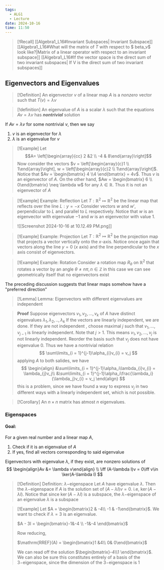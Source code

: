 ```yaml
---
tags:
  - ALG1
  - Lecture
date: 2024-10-16
time: 11:50
---
```

>[!Recall]
>[[Algebra1_L16#Invariant Subspaces| Invariant Subspace]]
>[[Algebra1_L16#What will the matrix of $T$ with respect to $ beta_v$ look like?|Matrix of a linear operator with respect to an invariant subspace]]
>[[Algebra1_L16#If the vector space is the direct sum of two invariant subspaces| If V is the direct sum of two invariant subspaces]]


## Eigenvectors and Eigenvalues

>[!Definition]
>An eigenvector $v$ of a linear map $A$ is a *nonzero* vector such that $T(v) = \lambda v$

>[!definition]
>An eigenvalue of $A$ is a scalar $\lambda$ such that the equations $Av = \lambda v$ has ***nontrivial*** solution

If $Av = \lambda v$ for some nontrivial $v$, then we say
1. $v$ is an eigenvector for $\lambda$
2. $\lambda$ is an eigenvalue for $v$

>[!Example]
>Let $$A= \left[\begin{array}{cc} 2 &2 \\ -4 & 8\end{array}\right]$$
>Now consider the vectors $v = \left[\begin{array}{c}1 \\ 1\end{array}\right], w = \left[\begin{array}{c}2 \\ 1\end{array}\right]$. 
>Notice that $Av = \begin{bmatrix} 4 \\4 \end{bmatrix} = 4v$. Thus $v$ is an eigenvector of $A$. 
>On the other hand, $Aw = \begin{bmatrix}  6 \\ 0\end{bmatrix} \neq \lambda w$ for any $\lambda \in \mathbb{R}$. Thus it is not an eigenvector of $A$

>[!Example] Example: Reflection
>Let $T:\mathbb{R}^2\mapsto\mathbb{R}^2$ be the linear map that reflects over the line $L :y = -x$
>Consider vectors $w$ and $w'$, perpendicular to $L$ and parallel to $L$ respectively. 
>Notice that $w$ is an eigenvector with eigenvalue $-1$ and $w$ is an eigenvector with value $1$.
>
>![[Screenshot 2024-10-16 at 10.12.49 PM.png]]

>[!Example] Example: Projection
>Let $T:\mathbb{R}^{2}\mapsto \mathbb{R}^2$ be the projection map that projects a vector vertically onto the $x$-axis. Notice once again that vectors along the line $y = 0$ ($x$ axis) and the line perpendicular to the $x$ axis consist of eigenvectors.

>[!Example] Example: Rotation
>Consider a rotation map $R_{\theta}$ on $\mathbb{R}^2$ that rotates a vector by an angle $\theta \neq n\pi, n\in \mathbb{Z}$ 
>in this case we can see geometrically itself that no eigenvectors exist

The preceding discussion suggests that linear maps somehow have a "preferred direction"

>[!Lemma] Lemma: Eigenvectors with different eigenvalues are independent

>**Proof**
>Suppose eigenvectors $v_1,v_2,...,v_k$ of $A$ have distinct eigenvalues $\lambda_1,\lambda_2,..,\lambda_k$
>If the vectors are linearly independent, we are done.
>If they are not independent , choose maximal $j$ such that $v_1,...,v_{j-1}$ is linearly independent. Note that $j > 1$. This means $v_1,v_2,...,v_j$ is not linearly independent. Reorder the basis such that $v_j$ does not have eigenvalue 0. Thus we have a nontrivial relation 
>$$
>\sum\limits_{i = 1}^{j-1}\alpha_{i}v_{i} = v_j
>$$
>applying $A$ to both salides, we have 
>$$
> \begin{align}
> &\sum\limits_{i = 1}^{j-1}\alpha_i\lambda_{i}v_{i} = \lambda_{j}v_j\\
> &\sum\limits_{i = 1}^{j-1}\alpha_i\frac{\lambda_i}{\lambda_j}v_{i} = v_j
> \end{align}
>$$
>this is a problem, since we have found a way to express $v_j$ in two different ways with a linearly independent set, which is not possible.

>[!Corollary]
>An $n\times n$ matrix has atmost $n$ eigenvalues.

### Eigenspaces
#### Goal: 
For a given real number and a linear map $A$, 
1. Check if it is an eigenvalue of $A$
2. If yes, find all vectors corresponding to said eigenvalue

Eigenvectors with eigenvalue $\lambda$, if they exist, are nonzero solutions of
$$
\begin{align}Av &= \lambda v\end{align} \\ \iff (A-\lambda I)v = 0\iff v\in \ker(A-\lambda I)
$$
>[!Definition] Definition: $\lambda-$eigenspace
>Let $A$ have eigenvalue $\lambda$. Then the $\lambda-$eigenspace if $A$ is the solution set of $(A-\lambda I)v = 0$. i.e, $\ker (A-\lambda I)$. Notice that since $\ker (A-\lambda I)$ is a subspace, the $\lambda-$eigenspace of an eigenvalue $\lambda$ is a subspace

>[!Example]
>Let $A = \begin{bmatrix}2 & -4\\ -1 & -1\end{bmatrix}$. We want to check if $\lambda = 3$ is an eigenvalue.
>
>$A - 3I = \begin{bmatrix}-1&-4 \\ -1&-4 \end{bmatrix}$
>
>Row reducing,
>
>$\mathrm{RREF}(A) = \begin{bmatrix}1 &4\\ 0& 0\end{bmatrix}$
>
>We can read off the solution $\begin{bmatrix}-4\\1 \end{bmatrix}$. We can also be sure this constitutes entirely of a basis of the $3-$eigenspace, since the dimension of the $3-$eigenspace is 1



